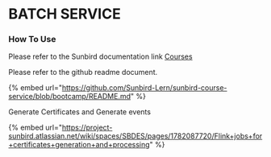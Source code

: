 # BATCH SERVICE

### How To Use

Please refer to the Sunbird documentation link [Courses](http://docs.sunbird.org/latest/developer-docs/how-to-guide/how\_to\_create\_course\_using\_api/)

Please refer to the github readme document.

{% embed url="https://github.com/Sunbird-Lern/sunbird-course-service/blob/bootcamp/README.md" %}

Generate Certificates and Generate events

{% embed url="https://project-sunbird.atlassian.net/wiki/spaces/SBDES/pages/1782087720/Flink+jobs+for+certificates+generation+and+processing" %}
